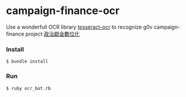 campaign-finance-ocr
====================

Use a wonderfull OCR library [tesseract-ocr](https://code.google.com/p/tesseract-ocr/)  to recognize g0v campaign-finance project [政治獻金數位化](http://campaign-finance.g0v.ctiml.tw/)

### Install

```
$ bundle install
```


### Run

```
$ ruby ocr_bot.rb
```
